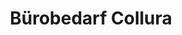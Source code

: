 ---
title: "Bürobedarf Collura"
url: /altdorf-b-nuernberg/buerobedarf-collura/
shop: Schreibwaren
---